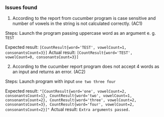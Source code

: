 ### Issues found

1. According to the report from cucumber program is case sensitive and number of vowels in the string is not calculated correctly. (AC1)

Steps:
    Launch the program passing uppercase word as an argument e. g. ```TEST```

Expected result: ```[CountResult{word='TEST', vowelCount=1, consonantsCount=3}]```
Actual result: ```[CountResult{word='TEST', vowelCount=0, consonantsCount=3}]```

2. According to the cucumber report program does not accept 4 words as an input and returns an error. (AC2)

Steps:
    Launch program with input ```one two three four```

Expected result: ```"[CountResult{word='one', vowelCount=2, consonantsCount=1}, CountResult{word='two', vowelCount=1, consonantsCount=2}, CountResult{word='three', vowelCount=2, consonantsCount=3}, CountResult{word='four', vowelCount=2, consonantsCount=2}]"```
Actual result: ```Extra arguments passed.```
